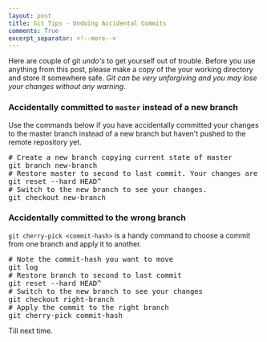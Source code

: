 ```yaml
---
layout: post
title: Git Tips - Undoing Accidental Commits
comments: True
excerpt_separator: <!--more-->
---
```


Here are couple of git *undo's* to get yourself out of trouble. Before you use anything from this post, please make a copy of the your working directory and store it somewhere safe. *Git can be very unforgiving and you may lose your changes without any warning*.

<!--more-->

### Accidentally committed to `master` instead of a new branch
Use the commands below if you have accidentally committed your changes to the master branch instead of a new branch but haven't pushed to the remote repository yet.

<pre class="prettyprint lang-sh">
# Create a new branch copying current state of master
git branch new-branch
# Restore master to second to last commit. Your changes are gone from master
git reset --hard HEAD^
# Switch to the new branch to see your changes.
git checkout new-branch
</pre>

### Accidentally committed to the wrong branch
`git cherry-pick <commit-hash>` is a handy command to choose a commit from one branch and apply it to another.

<pre class="prettyprint lang-sh">
# Note the commit-hash you want to move
git log
# Restore branch to second to last commit
git reset --hard HEAD^
# Switch to the new branch to see your changes
git checkout right-branch
# Apply the commit to the right branch
git cherry-pick commit-hash
</pre>

Till next time.
